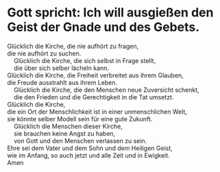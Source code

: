 # Gott spricht: Ich will ausgießen den Geist der Gnade und des Gebets.

Glücklich die Kirche, die nie aufhört zu fragen,<br>
die nie aufhört zu suchen.<br>
&nbsp;&nbsp;&nbsp;&nbsp;Glücklich die Kirche, die sich selbst in Frage stellt,<br>
&nbsp;&nbsp;&nbsp;&nbsp;die über sich selber lächeln kann.<br>
Glücklich die Kirche, die Freiheit verbreitet aus ihrem Glauben,<br>
die Freude ausstrahlt aus ihrem Leben.<br>
&nbsp;&nbsp;&nbsp;&nbsp;Glücklich die Kirche, die den Menschen neue Zuversicht schenkt,<br>
&nbsp;&nbsp;&nbsp;&nbsp;die den Frieden und die Gerechtigkeit in die Tat umsetzt.<br>
Glücklich die Kirche,<br>
die ein Ort der Menschlichkeit ist in einer unmenschlichen Welt,<br>
sie könnte selber Modell sein für eine gute Zukunft.<br>
&nbsp;&nbsp;&nbsp;&nbsp;Glücklich die Menschen dieser Kirche,<br>
&nbsp;&nbsp;&nbsp;&nbsp;sie brauchen keine Angst zu haben,<br>
&nbsp;&nbsp;&nbsp;&nbsp;von Gott und den Menschen verlassen zu sein.<br>
Ehre sei dem Vater und dem Sohn und dem Heiligen Geist,<br>
wie im Anfang, so auch jetzt und alle Zeit und in Ewigkeit.<br>
Amen
